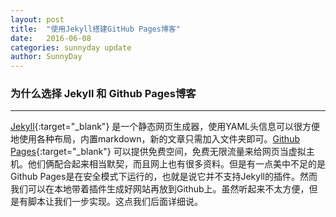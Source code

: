 ```yaml
---
layout: post
title:  "使用Jekyll搭建GitHub Pages博客"
date:   2016-06-08
categories: sunnyday update
author: SunnyDay
---
```


### 为什么选择 Jekyll 和 Github Pages博客
***
[Jekyll](http://jekyllcn.com/){:target="_blank"} 是一个静态网页生成器，使用YAML头信息可以很方便地使用各种布局，内置markdown，新的文章只需加入文件夹即可。[Github Pages](
https://pages.github.com/){:target="_blank"} 可以提供免费空间，免费无限流量来给网页当虚拟主机。他们俩配合起来相当默契，而且网上也有很多资料。但是有一点美中不足的是Github Pages是在安全模式下运行的，也就是说它并不支持Jekyll的插件。然而我们可以在本地带着插件生成好网站再放到Github上。虽然听起来不太方便，但是有脚本让我们一步实现。这点我们后面详细说。
